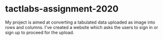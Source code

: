 # tactlabs-assignment-2020
My project is aimed at converting a tabulated data uploaded as image into rows and columns. 
I've created a website which asks the users to sign in or sign up to proceed for the upload. 




